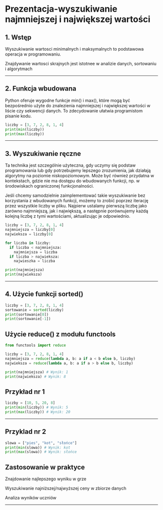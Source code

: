 # Prezentacja-wyszukiwanie najmniejszej i największej wartości

## 1. Wstęp 
Wyszukiwanie wartosci minimalnych i maksymalnych to podstawowa operacja w programowaniu.

Znajdywanie wartosci skrajnych jest istotnee w analizie danych, sortowaniu i algorytmach

---

## 2. Funkcja wbudowana 
Python oferuje wygodne funkcje min() i max(), które mogą być bezpośrednio użyte do znalezienia najmniejszej i największej wartości w liście czy sekwencji danych. To zdecydowanie ułatwia programistom pisanie kodu.

```python
liczby = [3, 7, 2, 8, 1, 4]
print(min(liczby))
print(max(liczby))
```

---

## 3. Wyszukiwanie ręczne 
Ta technika jest szczególnie użyteczna, gdy uczymy się podstaw programowania lub gdy potrzebujemy lepszego zrozumienia, jak działają algorytmy na poziomie niskopoziomowym. Może być również przydatna w kontekstach, gdzie nie ma dostępu do wbudowanych funkcji, np. w środowiskach ograniczonej funkcjonalności.

Jeśli chcemy samodzielnie zaimplementować takie wyszukiwanie bez korzystania z wbudowanych funkcji, możemy to zrobić poprzez iterację przez wszystkie liczby w pliku. Najpierw ustalamy pierwszą liczbę jako zarówno najmniejszą, jak i największą, a następnie porównujemy każdą kolejną liczbę z tymi wartościami, aktualizując je odpowiednio.

```python
liczby = [3, 7, 2, 8, 1, 4]
najmniejsza = liczby[0]
najwieksza = liczby[0]

for liczba in liczby:
  if liczba < najmniejsza:
    najmniejsza = liczba
  if liczba > najwieksza:
    najwieszka = liczba

print(najmniejsza)
print(najwieksza)
```

---
## 4. Użycie funkcji sorted()

```python
liczby = [3, 7, 2, 8, 1, 4]
sortowanie = sorted(liczby)
print(sortowanie[0])
print(sortowanie[-1])
```

## Użycie reduce() z modułu functools
```python
from functools import reduce

liczby = [3, 7, 2, 8, 1, 4]
najmniejsza = reduce(lambda a, b: a if a < b else b, liczby)
najwieksza = reduce(lambda a, b: a if a > b else b, liczby)

print(najmniejsza) # Wynik: 1
print(najwieksza) # Wynik: 8
```


## Przykład nr 1

```python
liczby = [10, 5, 20, 8]
print(min(liczby)) # Wynik: 5
print(max(liczby)) # Wynik: 20
```
---
## Przyklad nr 2
```python
slowa = ["pies", "kot", "słońce"]
print(min(slowa)) # Wynik: kot
print(max(slowa)) # Wynik: słońce
```

## Zastosowanie w praktyce
Znajdowanie najlepszego wyniku w grze

Wyszukiwanie najniższej/najwyższej ceny w zbiorze danych

Analiza wyników uczniów


---
